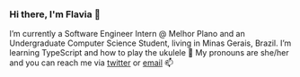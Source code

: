 ### Hi there, I'm Flavia 👋

I’m currently a Software Engineer Intern @ Melhor Plano and an Undergraduate Computer Science Student, living in Minas Gerais, Brazil. 
I’m learning TypeScript and how to play the ukulele 🌱 My pronouns are she/her and you can reach me via <a href="https://twitter.com/tweetsdafla">twitter</a> or <a href="mailto:flavianunesdev@gmail.com">email</a> 📫

<!-- ![](https://komarev.com/ghpvc/?username=flavianunes&color=blue&style=flat) -->


